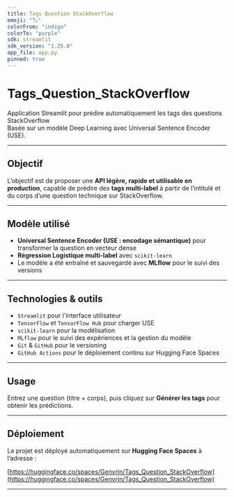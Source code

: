 ```yaml
---
title: Tags Question StackOverflow
emoji: "🏷️"
colorFrom: "indigo"
colorTo: "purple"
sdk: streamlit
sdk_version: "1.25.0"
app_file: app.py
pinned: true
---
```


# Tags_Question_StackOverflow

Application Streamlit pour prédire automatiquement les tags des questions StackOverflow  
Basée sur un modèle Deep Learning avec Universal Sentence Encoder (USE).

---

## Objectif

L’objectif est de proposer une **API légère, rapide et utilisable en production**, capable de prédire des **tags multi-label** à partir de l’intitulé et du corps d’une question technique sur StackOverflow.

---

## Modèle utilisé

- **Universal Sentence Encoder (USE : encodage sémantique)** pour transformer la question en vecteur dense
- **Régression Logistique multi-label** avec `scikit-learn`
- Le modèle a été entraîné et sauvegardé avec **MLflow** pour le suivi des versions

---

## Technologies & outils

- `Streamlit` pour l'interface utilisateur
- `TensorFlow` et `TensorFlow Hub` pour charger USE
- `scikit-learn` pour la modélisation
- `MLflow` pour le suivi des expériences et la gestion du modèle
- `Git` & `GitHub` pour le versioning
- `GitHub Actions` pour le déploiement continu sur Hugging Face Spaces

---

## Usage

Entrez une question (titre + corps), puis cliquez sur **Générer les tags** pour obtenir les prédictions.

---

## Déploiement

Le projet est déployé automatiquement sur **Hugging Face Spaces** à l’adresse :

[https://huggingface.co/spaces/Genvrin/Tags_Question_StackOverflow](https://huggingface.co/spaces/Genvrin/Tags_Question_StackOverflow)

---
